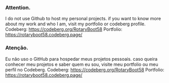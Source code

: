 ### Attention.

I do not use Github to host my personal projects. if you want to know more about my work and who I am, visit my portfolio or codeberg profile.
Codeberg: https://codeberg.org/RotaryBoot58
Portfolio: https://rotaryboot58.codeberg.page/

### Atenção.

Eu não uso o GitHub para hospedar meus projetos pessoais. caso queira conhecer meu projetos e saber quem eu sou, visite meu portfolio ou meu perfil no Codeberg.
Codeberg: https://codeberg.org/RotaryBoot58
Portfolio: https://rotaryboot58.codeberg.page/
